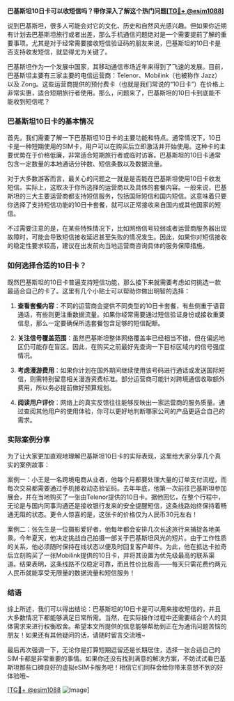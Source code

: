 **巴基斯坦10日卡可以收短信吗？带你深入了解这个热门问题[[TG💪+ @esim1088](https://t.me/s/esim1088)]**

说到巴基斯坦，很多人可能会对它的文化、历史和自然风光感兴趣。但如果你近期有计划去巴基斯坦旅行或者出差，那么手机通信问题绝对是一个需要提前了解的重要事项。尤其是对于经常需要接收短信验证码的朋友来说，巴基斯坦的10日卡是否支持收发短信，就显得尤为关键了。

巴基斯坦作为一个发展中国家，其移动通信市场近年来得到了飞速的发展。目前，巴基斯坦主要有三家主要的电信运营商：Telenor、Mobilink（也被称作 Jazz）以及 Zong。这些运营商提供的预付费卡（也就是我们常说的“10日卡”）在价格上非常实惠，适合短期旅行者使用。那么，问题来了，巴基斯坦的10日卡到底能不能收到短信呢？

### 巴基斯坦10日卡的基本情况

首先，我们需要了解一下巴基斯坦10日卡的主要功能和特点。通常情况下，10日卡是一种短期使用的SIM卡，用户可以在购买后立即激活并开始使用。这种卡的主要优势在于价格低廉，非常适合短期旅行者或临时访客。巴基斯坦的10日卡通常包含一定数量的本地通话分钟数、短信条数以及数据流量。

对于大多数游客而言，最关心的问题之一就是是否能在巴基斯坦使用10日卡收发短信。实际上，这取决于你所选择的运营商以及具体的套餐内容。一般来说，巴基斯坦的三大主要运营商都支持短信服务，包括国际短信和国内短信。这意味着只要你选择了支持短信功能的10日卡套餐，就可以正常接收来自国内或其他国家的短信。

不过需要注意的是，在某些特殊情况下，比如网络信号较弱或者运营商服务器出现故障时，可能会导致短信接收延迟甚至失败的情况发生。因此，如果你对短信接收的稳定性要求较高，建议在出发前向当地运营商咨询具体的服务保障措施。

### 如何选择合适的10日卡？

既然巴基斯坦的10日卡普遍支持短信功能，那么接下来就需要考虑如何挑选一款最适合自己的卡了。这里有几个小贴士可以帮助你做出明智的选择：

1. **查看套餐内容**：不同的运营商会提供不同类型的10日卡套餐，有些侧重于语音通话，有些则更注重数据流量。如果你经常需要通过短信验证身份或接收重要信息，那么一定要确保所选套餐包含足够的短信配额。

2. **关注信号覆盖范围**：虽然巴基斯坦整体网络覆盖率已经相当不错，但在偏远地区仍可能存在盲区。因此，在购买之前最好先查询一下目标区域内的信号强度情况。

3. **考虑漫游费用**：如果你计划在国外期间继续使用该号码进行通话或发送国际短信，则需特别留意相关漫游资费标准。部分运营商可能针对跨境通信收取额外费用，所以务必提前做好预算规划。

4. **阅读用户评价**：网络上的真实反馈往往能够反映出一家运营商的服务质量。通过查阅其他用户的使用体验，你可以更好地判断哪家公司的产品更适合自己的需求。

### 实际案例分享

为了让大家更加直观地理解巴基斯坦10日卡的实际表现，这里给大家分享几个真实的案例故事：

案例一：小王是一名跨境电商从业者，他每个月都要处理大量的订单支付流程，而每次交易都需要通过手机接收动态验证码。去年年底，他第一次前往巴基斯坦参加展会，并在当地购买了一张由Telenor提供的10日卡。据他回忆，在整个行程中，无论是与国内同事沟通还是接收银行发来的安全提醒短信，这条线路始终保持着畅通无阻的状态。更令人惊喜的是，这张卡的价格仅为人民币30元左右！

案例二：张先生是一位摄影爱好者，他每年都会安排几次长途旅行来捕捉各地美景。今年夏天，他决定挑战自己拍摄一部关于巴基斯坦风光的短片。由于工作性质的关系，他必须随时保持在线状态以便及时回复客户邮件。为此，他在抵达卡拉奇后立刻购买了一张Mobilink提供的10日卡，并将其设置为优先级最高的联系渠道。结果表明，这条线路不仅稳定可靠，而且性价比极高——每天只需花费约两元人民币就能享受无限量的数据流量和短信服务！

### 结语

综上所述，我们可以得出结论：巴基斯坦的10日卡是可以用来接收短信的，并且大多数情况下都能够满足日常所需。当然，在实际操作过程中还需要结合个人的具体需求来进行权衡取舍。希望本文所提供的信息能够帮助到正在为通讯问题苦恼的朋友！如果还有其他疑问的话，请随时留言交流哦~ 

最后再次强调一下，无论你是打算短期逗留还是长期居住，选择一张合适自己的SIM卡都是非常重要的事情。如果你还没有找到满意的解决方案，不妨试试看巴基斯坦那些口碑良好的虚拟eSIM卡服务吧！相信它们同样会给你带来意想不到的好体验哦~ 

[[TG💪+ @esim1088](https://t.me/s/esim1088) ![Image](https://i.postimg.cc/4NQfJmqS/Snipaste-2025-05-13-00-14-12.png)]